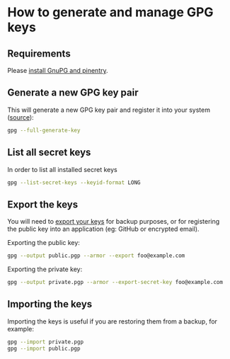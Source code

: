 # How to generate and manage GPG keys

## Requirements

Please [install GnuPG and pinentry](HOWTO/install-gnupg-and-pinentry-on-mac.md).

## Generate a new GPG key pair

This will generate a new GPG key pair and register it into your system ([source](https://docs.github.com/en/github/authenticating-to-github/generating-a-new-gpg-key)):

```sh
gpg --full-generate-key
```

## List all secret keys

In order to list all installed secret keys

```sh
gpg --list-secret-keys --keyid-format LONG
```

## Export the keys

You will need to [export your keys](https://unix.stackexchange.com/questions/481939/how-to-export-a-gpg-private-key-and-public-key-to-a-filenewreg=f4e6ed2de5ad4fd0b35352bd63e304a3) for backup purposes, or for registering the public key into an application (eg: GitHub or encrypted email).

Exporting the public key:

```sh
gpg --output public.pgp --armor --export foo@example.com
```

Exporting the private key:

```sh
gpg --output private.pgp --armor --export-secret-key foo@example.com
```

## Importing the keys

Importing the keys is useful if you are restoring them from a backup, for example:

```sh
gpg --import private.pgp
gpg --import public.pgp
```
